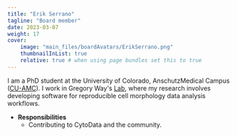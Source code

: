 ```yaml
---
title: "Erik Serrano"
tagline: "Board member"
date: 2023-03-07
weight: 17
cover:
    image: "main_files/boardAvatars/ErikSerrano.png"
    thumbnailInList: true
    relative: true # when using page bundles set this to true
---
```

I am a PhD student at the University of Colorado, AnschutzMedical Campus
 ([CU-AMC](https://www.cuanschutz.edu/)). I work in Gregory Way's
 [Lab](https://www.waysciencelab.com/), where my research involves
developing software for reproducible cell morphology data analysis workflows.

- **Responsibilities**
  - Contributing to CytoData and the community.
